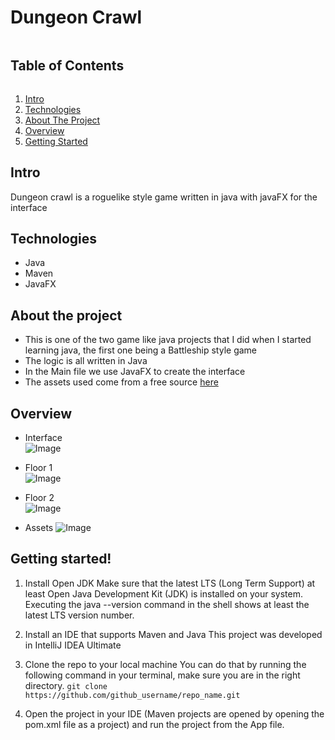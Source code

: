 
# Dungeon Crawl

<summary><h2 style="display: inline-block">Table of Contents</h2></summary>
<ol>
 <li>
    <a href="#intro">Intro</a>
</li>
<li>
    <a href="#technologies">Technologies</a>
</li>
<li>
    <a href="#about-the-project">About The Project</a>
</li>
<li>
    <a href="#overview">Overview</a>
</li>
  <li>
    <a href="#getting-started">Getting Started</a>
</li>
</ol>

## Intro
Dungeon crawl is a roguelike style game written in java with javaFX for the interface

## Technologies
- Java
- Maven
- JavaFX

## About the project
- This is one of the two game like java projects that I did when I started learning java, the first one being a Battleship style game
- The logic is all written in Java
- In the Main file we use JavaFX to create the interface
- The assets used come from a free source <a href="https://kenney.nl/assets/bit-pack">here</a>

## Overview
- Interface</br>
![Image](https://i.imgur.com/0rCVpln.png)</br>

- Floor 1</br>
![Image](https://i.imgur.com/KiElU7z.png)</br>

- Floor 2</br>
![Image](https://i.imgur.com/wNWsD0j.png)</br>

- Assets
![Image](https://i.imgur.com/4t7Ni66.png)</br>

## Getting started!
1. Install Open JDK
Make sure that the latest LTS (Long Term Support) at least Open Java Development Kit (JDK) is installed on your system.
Executing the java --version command in the shell shows at least the latest LTS version number.

2. Install an IDE that supports Maven and Java
This project was developed in IntelliJ IDEA Ultimate

3. Clone the repo to your local machine
You can do that by running the following command in your terminal, make sure you are in the right directory.
```git clone https://github.com/github_username/repo_name.git```

4. Open the project in your IDE (Maven projects are opened by opening the pom.xml file as a project) and run the project from the App file.
